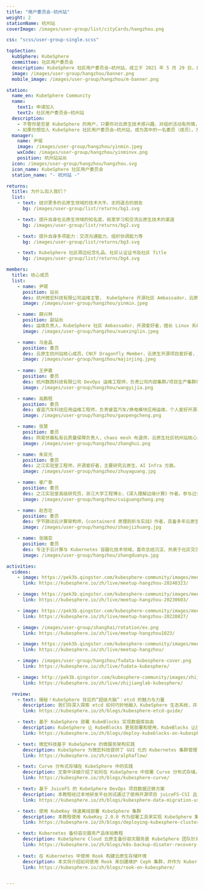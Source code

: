 ```yaml
---
title: "用户委员会-杭州站"
weight: 2
stationName: 杭州站
coverImage: /images/user-group/list/cityCards/hangzhou.png

css: "scss/user-group-single.scss"

topSection:
  kubSphere: KubeSphere 
  committee: 社区用户委员会
  description: KubeSphere 社区用户委员会—杭州站，成立于 2021 年 5 月 29 日，是由活跃在杭州的 KubeSphere 社区用户和成员组成的。初创核心成员 3 人。
  image: /images/user-group/hangzhou/banner.png
  mobile_image: /images/user-group/hangzhou/m-banner.png

station:
  name_en: KubeSphere Community
  name: 
    text1: 申请加入
    text2: 社区用户委员会—杭州站
  description: 
    - 不管你是否是 KubeSphere 的用户，只要你对云原生技术感兴趣，对组织活动有热情，对发展 KubeSphere 社区有想法，即可申请加入 KubeSphere 社区杭州用户委员会。
    - 如果你想加入 KubeSphere 社区用户委员会—杭州站，成为其中的一名委员（成员），为发展 KubeSphere 社区贡献自己的一份力量，可添加杭州站站长微信申请，并可加入 KubeSphere 开源社区杭州站微信群。
  manager: 
    name: 尹珉
    image: /images/user-group/hangzhou/yinmin.jpeg
    wxCode: /images/user-group/hangzhou/yinminvx.png
    position: 杭州站站长
  icon: /images/user-group/hangzhou/hangzhou.svg
  icon_name: KubeSphere 社区用户委员会
  station_name: "- 杭州站 -"

returns:
  title: 为什么加入我们？
  list:
    - text: 结识更多的云原生领域的技术大牛、志同道合的朋友
      bg: /images/user-group/list/returns/bg1.svg

    - text: 提升自身在云原生领域的知名度，拓宽学习和交流云原生技术的渠道
      bg: /images/user-group/list/returns/bg2.svg

    - text: 提升自身多项能力：交流沟通能力、组织协调能力等
      bg: /images/user-group/list/returns/bg3.svg

    - text: KubeSphere 社区周边纪念礼品、社区认证证书及社区 Title
      bg: /images/user-group/list/returns/bg4.svg

members:
  title: 核心成员
  list:
    - name: 尹珉
      position: 站长
      des: 杭州微宏科技有限公司运维主管， KubeSphere 开源社区 Ambassador，云原生爱好者。
      image: /images/user-group/hangzhou/yinmin.jpeg

    - name: 薛兴林
      position: 副站长
      des: 运维负责人，KubeSphere 社区 Ambassador，开源爱好者，擅长 Linux 系统、网络、服务器、虚拟化、容器、微服务架构、中间件、监控、CI/CD 等运维工作
      image: /images/user-group/hangzhou/xuexinglin.jpeg

    - name: 马金晶
      position: 委员
      des: 云原生杭州站核心成员，CNCF Dragonfly Member，云原生开源项目爱好者，主要负责大规模文件分发、镜像加速产品研发和优化，工作领域涉及 Kubenetes & CSI、Golang 性能优化。
      image: /images/user-group/hangzhou/majinjing.jpeg
   
    - name: 王伊嘉
      position: 委员
      des: 杭州数跑科技有限公司 DevOps 运维工程师，负责公司内部集群/项目生产集群优化、运维；内部 CI/CD 流优化、编写；新技术调研、推广等工作。
      image: /images/user-group/hangzhou/wangyijia.png

    - name: 高鹏程
      position: 委员
      des: 睿蓝汽车科技应用运维工程师，负责睿蓝汽车/换电模块应用运维，个人爱好开源项目，主要研究  DevOps，K8s 方面。
      image: /images/user-group/hangzhou/gaopengcheng.png

    - name: 张慧
      position: 委员
      des: 网易伏羲私有云质量保障负责人，chaos mesh 布道师，云原生社区杭州站核心负责人，Linux “女性开源力量”。
      image: /images/user-group/hangzhou/zhanghui.png

    - name: 朱亚光
      position: 委员
      des: 之江实验室工程师，开源爱好者，主要研究云原生、AI Infra 方面。
      image: /images/user-group/hangzhou/zhuyaguang.jpg

    - name: 崔广章
      position: 委员
      des: 之江实验室高级研究员，浙江大学工程博士，《深入理解边缘计算》作者。参与过多个行业的云计算生产项目，2018 年初开始从事边缘计算和操作系统相关研究与开发至今。
      image: /images/user-group/hangzhou/cuiguangzhang.png

    - name: 赵吉壮
      position: 委员
      des: 字节跳动云计算架构师，《containerd 原理剖析与实战》作者，具备多年云原生领域架构设计与研发经验，专注于  Kubernetes、Serverless、容器等技术的研究。
      image: /images/user-group/hangzhou/zhaojizhuang.jpg

    - name: 张端亚
      position: 委员
      des: 专注于云计算与 Kubernetes 容器化技术领域，喜欢总结沉淀，热衷于社区交流与技术布道，致力于推动云原生生态的建设与发展。
      image: /images/user-group/hangzhou/zhangduanya.jpg

activities:
  videos:
    - image: https://pek3b.qingstor.com/kubesphere-community/images/meetup-hangzhou-20240323-cover.png
      link: https://kubesphere.io/zh/live/meetup-hangzhou-20240323/

    - image: https://pek3b.qingstor.com/kubesphere-community/images/meetup-hangzhou-20230603-cover.png
      link: https://kubesphere.io/zh/live/meetup-hangzhou-20230603/

    - image: https://pek3b.qingstor.com/kubesphere-community/images/meetup-hangzhou-20220827-cover.png
      link: https://kubesphere.io/zh/live/meetup-hangzhou-20220827/

    - image: /images/user-group/shanghai/rotation/ex.png
      link: https://kubesphere.io/zh/live/meetup-hangzhou1023/

    - image: https://pek3b.qingstor.com/kubesphere-community/images/meetup-hangzhou-cover.png
      link: https://kubesphere.io/zh/live/meetup-hangzhou/

    - image: /images/user-group/hangzhou/fudata-kubesphere-cover.png
      link: https://kubesphere.io/zh/live/fudata-kubesphere/

    - image: http://pek3b.qingstor.com/kubesphere-community/images/zhijianglab-kubesphere-cover.png
      link: https://kubesphere.io/zh/live/zhijianglab-kubesphere/

  review:
    - text: 揭秘！KubeSphere 背后的“超级大脑”：etcd 的魅力与力量
      description: 我们将深入探索 etcd 如何巧妙地融入 KubeSphere 生态系统，并通过实际应用场景展示其对提升平台工作效率和可靠性的关键作用。
      link: https://kubesphere.io/zh/blogs/kubesphere-etcd-guide/

    - text: 基于 KubeSphere 部署 KubeBlocks 实现数据库自由
      description: KubeSphere 让 KubeBlocks 更易部署和使用，KubeBlocks 让应用在 KubeSphere 上更灵活弹性。
      link: https://kubesphere.io/zh/blogs/deploy-kubeblocks-on-kubesphere/

    - text: 微宏科技基于 KubeSphere 的微服务架构实践
      description: KubeSphere 为微宏科技提供了 GUI 化的 Kubernetes 集群管理、CI/CD 流水线、服务网格治理等功能，简化了云原生技术的运用。
      link: https://kubesphere.io/zh/case/alphaflow/

    - text: Curve 分布式存储在 KubeSphere 中的实践
      description: 文章中详细介绍了如何在 KubeSphere 中部署 Curve 分布式存储。
      link: https://kubesphere.io/zh/blogs/kubesphere-curve/

    - text: 基于 JuiceFS 的 KubeSphere DevOps 项目数据迁移方案
      description: 本教程经过本地研发平台测试通过了使用开源项目 juiceFS-CSI 且后端依托 OSS 作为后端存储实现数据迁移的检验。
      link: https://kubesphere.io/zh/blogs/kubesphere-data-migration-using-juicefs/

    - text: 使用 KubeKey 快速离线部署 KubeSphere 集群
      description: 本教程使用 KubeKey 2.0.0 作为部署工具来实现 KubeSphere 集群在离线环境中的部署。
      link: https://kubesphere.io/zh/blogs/deploying-kubesphere-clusters-offline-with-kubekey/

    - text: Kubernetes 备份容灾服务产品体验教程
      description: KubeSphere Cloud 云原生备份容灾服务是 KubeSphere 团队针对混合云场景推出的 Kubernetes 备份容灾即服务产品。
      link: https://kubesphere.io/zh/blogs/k8s-backup-disater-recovery-service/
      
    - text: 在 Kubernetes 中使用 Rook 构建云原生存储环境
      description: 本文将介绍如何使用 Rook 来创建维护 Ceph 集群，并作为 Kubernetes 的持久化存储。
      link: https://kubesphere.io/zh/blogs/rook-on-kubesphere/


---
```


